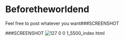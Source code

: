 # Beforetheworldend

Feel free to post whatever you want###SCREENSHOT

###SCREENSHOT
![127 0 0 1_5500_index html](https://user-images.githubusercontent.com/71336562/155403275-a766ffca-4555-4913-9864-8cd783cb7cbb.png)
